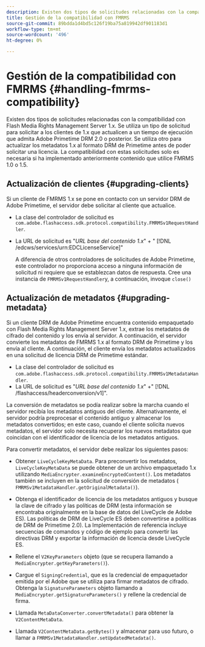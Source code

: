 ```yaml
---
description: Existen dos tipos de solicitudes relacionadas con la compatibilidad con Flash Media Rights Management Server 1.x. Se utiliza un tipo de solicitud para solicitar a los clientes de 1.x que actualicen a un tiempo de ejecución que admita Adobe Primetime DRM 2.0 o posterior. Se utiliza otro para actualizar los metadatos 1.x al formato DRM de Primetime antes de poder solicitar una licencia. La compatibilidad con estas solicitudes solo es necesaria si ha implementado anteriormente contenido que utilice FMRMS 1.0 o 1.5.
title: Gestión de la compatibilidad con FMRMS
source-git-commit: 89bdda1d4bd5c126f19ba75a819942df901183d1
workflow-type: tm+mt
source-wordcount: '496'
ht-degree: 0%

---
```



# Gestión de la compatibilidad con FMRMS {#handling-fmrms-compatibility}

Existen dos tipos de solicitudes relacionadas con la compatibilidad con Flash Media Rights Management Server 1.x. Se utiliza un tipo de solicitud para solicitar a los clientes de 1.x que actualicen a un tiempo de ejecución que admita Adobe Primetime DRM 2.0 o posterior. Se utiliza otro para actualizar los metadatos 1.x al formato DRM de Primetime antes de poder solicitar una licencia. La compatibilidad con estas solicitudes solo es necesaria si ha implementado anteriormente contenido que utilice FMRMS 1.0 o 1.5.

## Actualización de clientes {#upgrading-clients}

Si un cliente de FMRMS 1.x se pone en contacto con un servidor DRM de Adobe Primetime, el servidor debe solicitar al cliente que actualice.

* La clase del controlador de solicitud es `com.adobe.flashaccess.sdk.protocol.compatibility.FMRMSv1RequestHandler`.
* La URL de solicitud es &quot;*URL base del contenido 1.x*&quot; + &quot; [!DNL /edcws/services/urn:EDCLicenseService]&quot;

   A diferencia de otros controladores de solicitudes de Adobe Primetime, este controlador no proporciona acceso a ninguna información de solicitud ni requiere que se establezcan datos de respuesta. Cree una instancia de `FMRMSv1RequestHandler`y, a continuación, invoque `close()`

## Actualización de metadatos {#upgrading-metadata}

Si un cliente DRM de Adobe Primetime encuentra contenido empaquetado con Flash Media Rights Management Server 1.x, extrae los metadatos de cifrado del contenido y los envía al servidor. A continuación, el servidor convierte los metadatos de FMRMS 1.x al formato DRM de Primetime y los envía al cliente. A continuación, el cliente envía los metadatos actualizados en una solicitud de licencia DRM de Primetime estándar.

* La clase del controlador de solicitud es `com.adobe.flashaccess.sdk.protocol.compatibility.FMRMSv1MetadataHandler`.
* La URL de solicitud es &quot;*URL base del contenido 1.x*&quot; +&quot; [!DNL /flashaccess/headerconversion/v1]&quot;.

La conversión de metadatos se podía realizar sobre la marcha cuando el servidor recibía los metadatos antiguos del cliente. Alternativamente, el servidor podría preprocesar el contenido antiguo y almacenar los metadatos convertidos; en este caso, cuando el cliente solicita nuevos metadatos, el servidor solo necesita recuperar los nuevos metadatos que coincidan con el identificador de licencia de los metadatos antiguos.

Para convertir metadatos, el servidor debe realizar los siguientes pasos:

* Obtener `LiveCycleKeyMetaData`. Para preconvertir los metadatos, `LiveCycleKeyMetaData` se puede obtener de un archivo empaquetado 1.x utilizando `MediaEncrypter.examineEncryptedContent()`. Los metadatos también se incluyen en la solicitud de conversión de metadatos ( `FMRMSv1MetadataHandler.getOriginalMetadata()`).

* Obtenga el identificador de licencia de los metadatos antiguos y busque la clave de cifrado y las políticas de DRM (esta información se encontraba originalmente en la base de datos del LiveCycle de Adobe ES). Las políticas de DRM de LiveCycle ES deben convertirse a políticas de DRM de Primetime 2.0). La Implementación de referencia incluye secuencias de comandos y código de ejemplo para convertir las directivas DRM y exportar la información de licencia desde LiveCycle ES.
* Rellene el `V2KeyParameters` objeto (que se recupera llamando a `MediaEncrypter.getKeyParameters()`).

* Cargue el `SigningCredential`, que es la credencial de empaquetador emitida por el Adobe que se utiliza para firmar metadatos de cifrado. Obtenga la `SignatureParameters` objeto llamando a `MediaEncrypter.getSignatureParameters()` y rellene la credencial de firma.

* Llamada `MetaDataConverter.convertMetadata()` para obtener la `V2ContentMetaData`.

* Llamada `V2ContentMetaData.getBytes()` y almacenar para uso futuro, o llamar a `FMRMSv1MetadataHandler.setUpdatedMetadata()`.